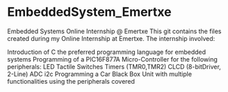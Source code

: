 # EmbeddedSystem_Emertxe
Embedded Systems Online Internship @ Emertxe
This git contains the files created during my Online Internship at Emertxe. The internship involved:

  Introduction of C the preferred programming language for embedded systems
  Programming of a PIC16F877A Micro-Controller for the following peripherals:
      LED
      Tactile Switches
      Timers (TMR0,TMR2)
      CLCD (8-bitDriver, 2-Line)
      ADC
      i2c
  Programming a Car Black Box Unit with multiple functionalities using the peripherals covered
